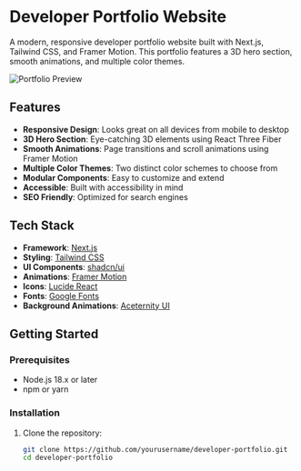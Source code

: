 # Developer Portfolio Website

A modern, responsive developer portfolio website built with Next.js, Tailwind CSS, and Framer Motion. This portfolio features a 3D hero section, smooth animations, and multiple color themes.

![Portfolio Preview](/harsh-portfolio.png?height=400&width=800)

## Features

- **Responsive Design**: Looks great on all devices from mobile to desktop
- **3D Hero Section**: Eye-catching 3D elements using React Three Fiber
- **Smooth Animations**: Page transitions and scroll animations using Framer Motion
- **Multiple Color Themes**: Two distinct color schemes to choose from
- **Modular Components**: Easy to customize and extend
- **Accessible**: Built with accessibility in mind
- **SEO Friendly**: Optimized for search engines

## Tech Stack

- **Framework**: [Next.js](https://nextjs.org/)
- **Styling**: [Tailwind CSS](https://tailwindcss.com/)
- **UI Components**: [shadcn/ui](https://ui.shadcn.com/)
- **Animations**: [Framer Motion](https://www.framer.com/motion/)
- **Icons**: [Lucide React](https://lucide.dev/)
- **Fonts**: [Google Fonts](https://fonts.google.com/)
- **Background Animations**: [Aceternity UI](https://ui.aceternity.com/)

## Getting Started

### Prerequisites

- Node.js 18.x or later
- npm or yarn

### Installation

1. Clone the repository:
   ```bash
   git clone https://github.com/yourusername/developer-portfolio.git
   cd developer-portfolio